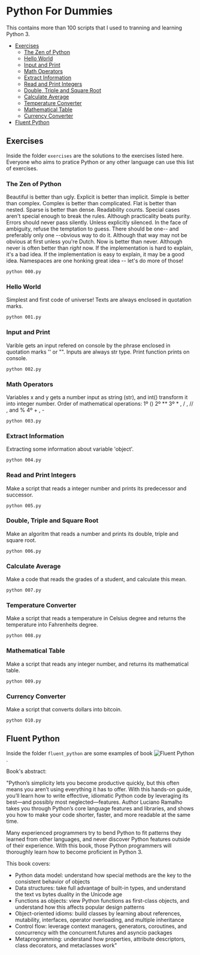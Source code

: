 # Python For Dummies
This contains more than 100 scripts that I used to tranning and learning Python 3.

- [Exercises](#exercises)
  - [The Zen of Python](#the-zen-of-python)
  - [Hello World](#hello-world)
  - [Input and Print](#input-and-print)
  - [Math Operators](#math-operators)
  - [Extract Information](#extract-information)
  - [Read and Print Integers](#read-and-print-integers)
  - [Double, Triple and Square Root](#double,-triple-and-square-root)
  - [Calculate Average](#calculate-average)
  - [Temperature Converter](#temperature-converter)
  - [Mathematical Table](#mathematical-table)
  - [Currency Converter](#currency-converter)
- [Fluent Python](#fluent-python)

## Exercises
Inside the folder `exercises` are the solutions to the exercises listed here. Everyone who aims to pratice Python or any other language can use this list of exercises.

### The Zen of Python
Beautiful is better than ugly.
Explicit is better than implicit.
Simple is better than complex.
Complex is better than complicated.
Flat is better than nested.
Sparse is better than dense.
Readability counts.
Special cases aren't special enough to break the rules.
Although practicality beats purity.
Errors should never pass silently.
Unless explicitly silenced.
In the face of ambiguity, refuse the temptation to guess.
There should be one-- and preferably only one --obvious way to do it.
Although that way may not be obvious at first unless you're Dutch.
Now is better than never.
Although never is often better than *right* now.
If the implementation is hard to explain, it's a bad idea.
If the implementation is easy to explain, it may be a good idea.
Namespaces are one honking great idea -- let's do more of those!

```
python 000.py
```

### Hello World
Simplest and first code of universe!
Texts are always enclosed in quotation marks.

```
python 001.py
```

### Input and Print
Varible gets an input refered on console by the phrase enclosed in quotation marks '' or "".
Inputs are always str type.
Print function prints on console.

```
python 002.py
```

### Math Operators
Variables x and y gets a number input as string (str), and int() transform it into integer number.
Order of mathematical operations:
1º ()
2º **
3º * , / , // , and %
4º + , -

```
python 003.py
```

### Extract Information
Extracting some information about variable 'object'.

```
python 004.py
```

### Read and Print Integers
Make a script that reads a integer number and prints its predecessor and successor.

```
python 005.py
```

### Double, Triple and Square Root
Make an algoritm that reads a number and prints its double, triple and square root.

```
python 006.py
```

### Calculate Average
Make a code that reads the grades of a student, and calculate this mean.

```
python 007.py
```

### Temperature Converter
Make a script that reads a temperature in Celsius degree and returns the temperature into Fahrenheits degree.

```
python 008.py
```

### Mathematical Table
Make a script that reads any integer number, and returns its mathematical table.

```
python 009.py
```

### Currency Converter
Make a script that converts dollars into bitcoin.

```
python 010.py
```

## Fluent Python
Inside the folder `fluent_python` are some examples of book ![Fluent Python](https://www.amazon.com/Fluent-Python-Concise-Effective-Programming-ebook-dp-B0131L3PW4/dp/B0131L3PW4/ref=mt_kindle).

Book's abstract:

"Python’s simplicity lets you become productive quickly, but this often means you aren’t using everything it has to offer. With this hands-on guide, you’ll learn how to write effective, idiomatic Python code by leveraging its best—and possibly most neglected—features. Author Luciano Ramalho takes you through Python’s core language features and libraries, and shows you how to make your code shorter, faster, and more readable at the same time.

Many experienced programmers try to bend Python to fit patterns they learned from other languages, and never discover Python features outside of their experience. With this book, those Python programmers will thoroughly learn how to become proficient in Python 3.

This book covers:

* Python data model: understand how special methods are the key to the consistent behavior of objects
* Data structures: take full advantage of built-in types, and understand the text vs bytes duality in the Unicode age
* Functions as objects: view Python functions as first-class objects, and understand how this affects popular design patterns
* Object-oriented idioms: build classes by learning about references, mutability, interfaces, operator overloading, and multiple inheritance
* Control flow: leverage context managers, generators, coroutines, and concurrency with the concurrent.futures and asyncio packages
* Metaprogramming: understand how properties, attribute descriptors, class decorators, and metaclasses work"
